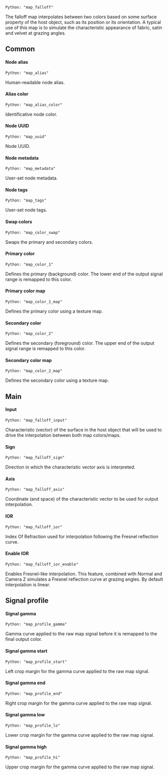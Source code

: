`Python: "map_falloff"`

The falloff map interpolates between two colors based on some surface property of the host object, such as its position or its orientation. A typical use of this map is to simulate the characteristic appearance of fabric, satin and velvet at grazing angles.
## Common

#### Node alias
`Python: "map_alias"`

Human-readable node alias.

#### Alias color
`Python: "map_alias_color"`

Identificative node color.

#### Node UUID
`Python: "map_uuid"`

Node UUID.

#### Node metadata
`Python: "map_metadata"`

User-set node metadata.

#### Node tags
`Python: "map_tags"`

User-set node tags.

#### Swap colors
`Python: "map_color_swap"`

Swaps the primary and secondary colors.

#### Primary color
`Python: "map_color_1"`

Defines the primary (background) color. The lower end of the output signal range is remapped to this color.

#### Primary color map
`Python: "map_color_1_map"`

Defines the primary color using a texture map.

#### Secondary color
`Python: "map_color_2"`

Defines the secondary (foreground) color. The upper end of the output signal range is remapped to this color.

#### Secondary color map
`Python: "map_color_2_map"`

Defines the secondary color using a texture map.

## Main

#### Input
`Python: "map_falloff_input"`

Characteristic (vector) of the surface in the host object that will be used to drive the interpolation between both map colors/maps.

#### Sign
`Python: "map_falloff_sign"`

Direction in which the characteristic vector axis is interpreted.

#### Axis
`Python: "map_falloff_axis"`

Coordinate (and space) of the characteristic vector to be used for output interpolation.

#### IOR
`Python: "map_falloff_ior"`

Index Of Refraction used for interpolation following the Fresnel reflection curve.

#### Enable IOR
`Python: "map_falloff_ior_enable"`

Enables Fresnel-like interpolation. This feature, combined with Normal and Camera Z simulates a Fresnel reflection curve at grazing angles. By default interpolation is linear.

## Signal profile

#### Signal gamma
`Python: "map_profile_gamma"`

Gamma curve applied to the raw map signal before it is remapped to the final output color.

#### Signal gamma start
`Python: "map_profile_start"`

Left crop margin for the gamma curve applied to the raw map signal.

#### Signal gamma end
`Python: "map_profile_end"`

Right crop margin for the gamma curve applied to the raw map signal.

#### Signal gamma low
`Python: "map_profile_lo"`

Lower crop margin for the gamma curve applied to the raw map signal.

#### Signal gamma high
`Python: "map_profile_hi"`

Upper crop margin for the gamma curve applied to the raw map signal.

